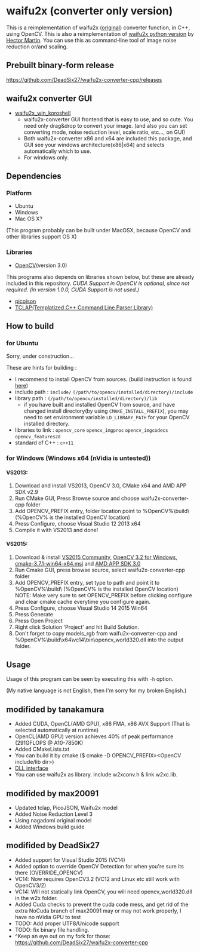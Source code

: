 # waifu2x (converter only version)

This is a reimplementation of waifu2x ([original](https://github.com/nagadomi/waifu2x)) converter function, in C++, using OpenCV.
This is also a reimplementation of [waifu2x python version](https://marcan.st/transf/waifu2x.py) by [Hector Martin](https://marcan.st/blog/).
You can use this as command-line tool of image noise reduction or/and scaling.

## Prebuilt binary-form release

https://github.com/DeadSix27/waifu2x-converter-cpp/releases

## waifu2x converter GUI

 * [waifu2x_win_koroshell](http://inatsuka.com/extra/koroshell/)
   - waifu2x-converter GUI frontend that is easy to use, and so cute. You need only drag&drop to convert your image. (and also you can set converting mode, noise reduction level, scale ratio, etc..., on GUI)
   - Both waifu2x-converter x86 and x64 are included this package, and GUI see your windows architecture(x86|x64) and selects automatically which to use. 
   - For windows only.


## Dependencies

### Platform

 * Ubuntu  
 * Windows  
 * Mac OS X?  
 
(This program probably can be built under MacOSX, because OpenCV and other libraries support OS X)

### Libraries

 * [OpenCV](http://opencv.org/)(version 3.0)

This programs also depends on libraries shown below, but these are already included in this repository.
*CUDA Support in OpenCV is optional, since not required. (in version 1.0.0, CUDA Support is not used.)*

 * [picojson](https://github.com/kazuho/picojson)
 * [TCLAP(Templatized C++ Command Line Parser Library)](http://tclap.sourceforge.net/)

## How to build

### for Ubuntu

Sorry, under construction...

These are hints for building :

 * I recommend to install OpenCV from sources. (build instruction is found [here](http://opencv.org/quickstart.html))
 * include path : `include/` `(/path/to/opencv/installed/directory)/include`
 * library path : `(/path/to/opencv/installed/directory)/lib` 
     - if you have built and installed OpenCV from source, and have changed install directory(by using `CMAKE_INSTALL_PREFIX`), you may need to set environment variable `LD_LIBRARY_PATH` for your OpenCV installed directory.
 * libraries to link : `opencv_core` `opencv_imgproc` `opencv_imgcodecs` `opencv_features2d`
 * standard of C++ : `c++11`

### for Windows (Windows x64 (nVidia is untested))

#### VS2013:

1. Download and install VS2013, OpenCV 3.0, CMake x64 and AMD APP SDK v2.9
2. Run CMake GUI, Press Browse source and choose waifu2x-converter-cpp folder
3. Add OPENCV_PREFIX entry, folder location point to %OpenCV%\build\ (%OpenCV% is the installed OpenCV location)
4. Press Configure, choose Visual Studio 12 2013 x64
5. Compile it with VS2013 and done!

#### VS2015:

1. Download & install [VS2015 Community](https://www.visualstudio.com/downloads/), [OpenCV 3.2 for Windows](http://opencv.org/downloads.html), [cmake-3.7.1-win64-x64.msi](https://cmake.org/download/) and [AMD APP SDK 3.0](http://developer.amd.com/tools-and-sdks/opencl-zone/amd-accelerated-parallel-processing-app-sdk/)
2. Run Cmake GUI, press browse source, select waifu2x-converter-cpp folder
3. Add OPENCV_PREFIX entry, set type to path and point it to %OpenCV%\build\ (%OpenCV% is the installed OpenCV location)
   NOTE: Make very sure to set OPENCV_PREFIX before clicking configure and clear cmake cache everytime you configure again.
4. Press Configure, choose Visual Studio 14 2015 Win64
5. Press Generate
6. Press Open Project
7. Right click Solution 'Project' and hit Build Solution.
8. Don't forget to copy models_rgb from waifu2x-converter-cpp and %OpenCV%\build\x64\vc14\bin\opencv_world320.dll into the output folder.

## Usage

Usage of this program can be seen by executing this with `-h` option.

(My native language is not English, then I'm sorry for my broken English.)

## modifided by tanakamura
 * Added CUDA, OpenCL(AMD GPU), x86 FMA, x86 AVX Support (That is selected automatically at runtime)
  * OpenCL(AMD GPU) version achieves 40% of peak performance (291GFLOPS @ A10-7850K)
 * Added CMakeLists.txt
  * You can build it by cmake ($ cmake -D OPENCV_PREFIX=&lt;OpenCV include/lib dir&gt;)
 * [DLL interface](src/w2xconv.h)
  * You can use waifu2x as library. include w2xconv.h & link w2xc.lib.

## modifided by max20091
 * Updated tclap, PicoJSON, Waifu2x model
 * Added Noise Reduction Level 3
 * Using nagadomi original model
 * Added Windows build guide

## modifided by DeadSix27
* Added support for Visual Studio 2015 (VC14)
* Added option to override OpenCV Detection for when you're sure its there (OVERRIDE_OPENCV)
* VC14: Now requires OpenCV3.2 (VC12 and Linux etc still work with OpenCV3/2)
* VC14: Will not statically link OpenCV, you will need opencv_world320.dll in the w2x folder.
* Added Cuda checks to prevent the cuda code mess, and get rid of the extra NoCuda branch of max20091 may or may not work properly, I have no nVidia GPU to test
* TODO: Add proper UTF8/Unicode support
* TODO: fix binary file handling.
* ^Keep an eye out on my fork for those: https://github.com/DeadSix27/waifu2x-converter-cpp

